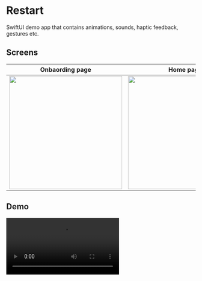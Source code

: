 # Restart
SwiftUI demo app that contains animations, sounds, haptic feedback, gestures etc.

## Screens
Onbaording page | Home page
--- | ---
<img src="https://user-images.githubusercontent.com/18035434/219977563-aad1221f-40d0-4867-a747-a80dd3d99b34.png" width=300> | <img src="https://user-images.githubusercontent.com/18035434/219977565-e6193073-a44e-4727-888a-59f75eb7e183.png" width=300>

## Demo
<video src="https://user-images.githubusercontent.com/18035434/219977743-55eb7514-2436-49af-9414-b4e6fea1b1bf.mp4" width=300>




